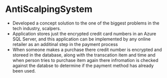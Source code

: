 # AntiScalpingSystem 

* Developed a concept solution to the one of the biggest problems in the tech industry, scalpers. 
* Application stores just the encrypted credit card numbers in an Azure SQL Server, and this application can be implemented by any online retailer as an additinal step in the      payment process
* When someone makes a purchase there credit number is encrypted and storeed in the database, along with the transcation item and time and when person tries to purchase item again there infromation is checked against the databse to determine if the payment method has already been used.
